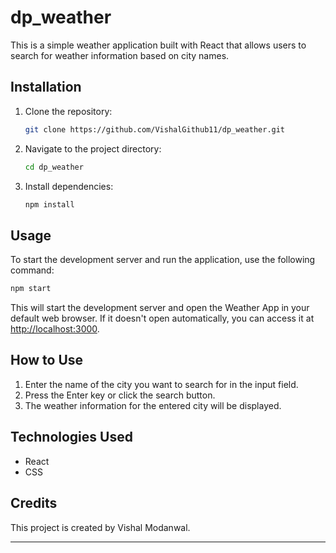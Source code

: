 # dp_weather

This is a simple weather application built with React that allows users to search for weather information based on city names.

## Installation

1. Clone the repository:

    ```bash
    git clone https://github.com/VishalGithub11/dp_weather.git
    ```

2. Navigate to the project directory:

    ```bash
    cd dp_weather
    ```

3. Install dependencies:

    ```bash
    npm install
    ```

## Usage

To start the development server and run the application, use the following command:

```bash
npm start
```

This will start the development server and open the Weather App in your default web browser. If it doesn't open automatically, you can access it at [http://localhost:3000](http://localhost:3000).

## How to Use

1. Enter the name of the city you want to search for in the input field.
2. Press the Enter key or click the search button.
3. The weather information for the entered city will be displayed.

## Technologies Used

- React
- CSS

## Credits

This project is created by Vishal Modanwal.

---